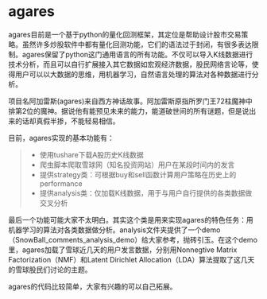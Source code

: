 # agares

agares目前是一个基于python的量化回测框架，其定位是帮助设计股市交易策略。虽然许多炒股软件中都有量化回测功能，它们的语法过于封闭，有很多表达限制。agares保留了python这门通用语言的所有功能。不仅可以导入K线数据进行技术分析，而且可以自行扩展接入其它数据如宏观经济数据，股民网络言论等，使得用户可以以大数据的思维，用机器学习，自然语言处理的算法对各种数据进行分析。

项目名阿加雷斯(agares)来自西方神话故事。阿加雷斯原指所罗门王72柱魔神中排第2位的魔神。据说他有能预见未来的能力，能道破世间的所有谜题，但是说出来的话却真假半掺，不能轻易相信。

目前，agares实现的基本功能有：

> * 使用tushare下载A股历史K线数据
> * 爬虫脚本爬取雪球网（知名投资网站）用户在某段时间内的发言
> * 提供strategy类：可根据buy和sell函数计算用户策略在历史上的performance
> * 提供analysis类：仅加载K线数据，用于与用户自行提供的各类数据做交叉分析

最后一个功能可能大家不太明白。其实这个类是用来实现agares的特色任务：用机器学习的算法对各类数据做分析。analysis文件夹提供了一个demo（SnowBall\_comments\_analysis\_demo）给大家参考，抛砖引玉。在这个demo里，agares加载了雪球近几天的用户发言数据，分别用Nonnegtive Matrix Factorization（NMF）和Latent Dirichlet Allocation（LDA）算法提取了这几天的雪球股民们讨论的主题。

agares的代码比较简单，大家有兴趣的可以自己拓展。

